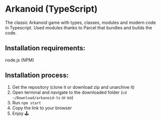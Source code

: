 # Arkanoid (TypeScript)

The classic Arkanoid game with types, classes, modules and modern code in Typescript. Used modules thanks to Parcel that bundles and builds the code.

## Installation requirements:

node.js (NPM)

## Installation process:

1. Get the repository (clone it or download zip and unarchive it)
2. Open terminal and navigate to the downloaded folder (`cd ~/Download/arkanoid-ts` or so)
3. Run `npm start`
4. Copy the link to your browser
5. Enjoy 🕹
